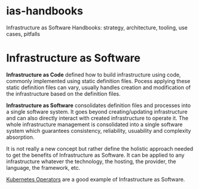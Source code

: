 # ias-handbooks
Infrastructure as Software Handbooks: strategy, architecture, tooling, use cases, pitfalls

# Infrastructure as Software

**Infrastructure as Code** defined how to build infrastructure using code, commonly implemented using static definition files.
Pocess applying these static definition files can vary, usually handles creation and modification of the infrastructure based on the definition files.

**Infrastructure as Software** consolidates definition files and processes into a single software system. It goes beyond creating/updating infrastructure and can also directly interact with created infrastructure to operate it. The whole infrastructure management is consolidated into a single software system which guarantees consistency, reliability, usuability and complexity absorption.

It is not really a new concept but rather define the holistic approach needed to get the benefits of Infrastructure as Software.
It can be applied to any infrastructure whatever the technology, the hosting, the provider, the language, the framework, etc.

[Kubernetes Operators](https://kubernetes.io/docs/concepts/extend-kubernetes/operator/#motivation) are a good example of Infrastructure as Software.
